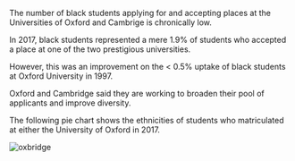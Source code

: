 The number of black students applying for and accepting places at the Universities of Oxford and Cambrige is chronically low.

In 2017, black students represented a mere 1.9% of students who accepted a place at one of the two prestigious universities.

However, this was an improvement on the < 0.5% uptake of black students at Oxford University in 1997.

Oxford and Cambridge said they are working to broaden their pool of applicants and improve diversity.

The following pie chart shows the ethnicities of students who matriculated at either the University of Oxford in 2017.

![oxbridge](oxbridge.png)